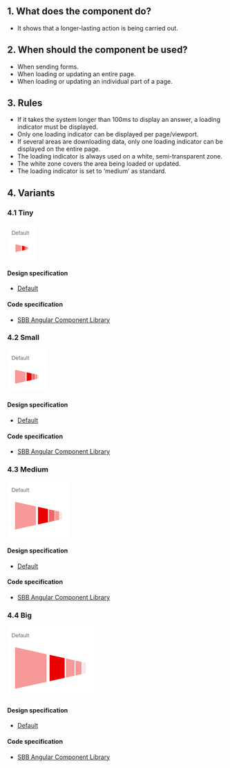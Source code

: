 ## 1. What does the component do?
* It shows that a longer-lasting action is being carried out.


## 2. When should the component be used?
* When sending forms.
* When loading or updating an entire page.
* When loading or updating an individual part of a page.


## 3. Rules
* If it takes the system longer than 100ms to display an answer, a loading indicator must be displayed.
* Only one loading indicator can be displayed per page/viewport.
* If several areas are downloading data, only one loading indicator can be displayed on the entire page.
* The loading indicator is always used on a white, semi-transparent zone.
* The white zone covers the area being loaded or updated.
* The loading indicator is set to ‘medium’ as standard.


## 4. Variants
### 4.1 Tiny
![Image of the loading indicator component in the tiny variant](https://raw.githubusercontent.com/sbb-design-systems/design-system-webapp-documentation/master/documentation/components/loadingindicator/images/Loadingindicator_Tiny.png 'class: image')

#### Design specification
*   [Default](https://www.sketch.com/s/58b25e4c-bf9c-4f74-973f-503538fcbea2/a/0KA7rO#Inspector)

#### Code specification
* [SBB Angular Component Library](https://angular.app.sbb.ch/angular/components/loading?variant=lean)

### 4.2 Small
![Image of the loading indicator in the small variant](https://raw.githubusercontent.com/sbb-design-systems/design-system-webapp-documentation/master/documentation/components/loadingindicator/images/Loadingindicator_Small.png 'class: image')

#### Design specification
*   [Default](https://www.sketch.com/s/58b25e4c-bf9c-4f74-973f-503538fcbea2/a/lVRG54#Inspector)

#### Code specification
* [SBB Angular Component Library](https://angular.app.sbb.ch/angular/components/loading?variant=lean)

### 4.3 Medium 
![Image of the loading indicator component in the medium variant](https://raw.githubusercontent.com/sbb-design-systems/design-system-webapp-documentation/master/documentation/components/loadingindicator/images/Loadingindicator_Medium.png 'class: image')

#### Design specification
*   [Default](https://www.sketch.com/s/58b25e4c-bf9c-4f74-973f-503538fcbea2/a/kpKQ59#Inspector)

#### Code specification
* [SBB Angular Component Library](https://angular.app.sbb.ch/angular/components/loading?variant=lean)

### 4.4 Big
![Image of the loading indicator component in the big variant](https://raw.githubusercontent.com/sbb-design-systems/design-system-webapp-documentation/master/documentation/components/loadingindicator/images/Loadingindicator_Big.png 'class: image')

#### Design specification
*   [Default](https://www.sketch.com/s/58b25e4c-bf9c-4f74-973f-503538fcbea2/a/owMD5x#Inspector)

#### Code specification
* [SBB Angular Component Library](https://angular.app.sbb.ch/angular/components/loading?variant=lean)